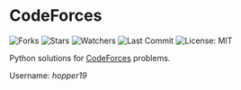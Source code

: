 # CodeForces

![Forks](https://img.shields.io/github/forks/deveshbajpai19/CodeForces.svg)
![Stars](https://img.shields.io/github/stars/deveshbajpai19/CodeForces.svg)
![Watchers](https://img.shields.io/github/watchers/deveshbajpai19/CodeForces.svg)
![Last Commit](https://img.shields.io/github/last-commit/deveshbajpai19/CodeForces.svg)
![License: MIT](https://img.shields.io/badge/License-MIT-red.svg)

Python solutions for [CodeForces](https://codeforces.com/) problems.

Username: *hopper19*
